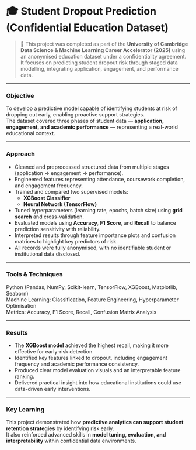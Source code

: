 # 🎓 Student Dropout Prediction (Confidential Education Dataset)

> 🧩 This project was completed as part of the **University of Cambridge Data Science & Machine Learning Career Accelerator (2025)** using an anonymised education dataset under a confidentiality agreement.  
> It focuses on predicting student dropout risk through staged data modelling, integrating application, engagement, and performance data.

---

### Objective
To develop a predictive model capable of identifying students at risk of dropping out early, enabling proactive support strategies.  
The dataset covered three phases of student data — **application, engagement, and academic performance** — representing a real-world educational context.

---

### Approach
- Cleaned and preprocessed structured data from multiple stages (application → engagement → performance).  
- Engineered features representing attendance, coursework completion, and engagement frequency.  
- Trained and compared two supervised models:
  - **XGBoost Classifier**
  - **Neural Network (TensorFlow)**
- Tuned hyperparameters (learning rate, epochs, batch size) using **grid search** and cross-validation.  
- Evaluated models using **Accuracy**, **F1 Score**, and **Recall** to balance prediction sensitivity with reliability.  
- Interpreted results through feature importance plots and confusion matrices to highlight key predictors of risk.  
- All records were fully anonymised, with no identifiable student or institutional data disclosed.

---

### Tools & Techniques
Python (Pandas, NumPy, Scikit-learn, TensorFlow, XGBoost, Matplotlib, Seaborn)  
Machine Learning: Classification, Feature Engineering, Hyperparameter Optimisation  
Metrics: Accuracy, F1 Score, Recall, Confusion Matrix Analysis  

---

### Results
- The **XGBoost model** achieved the highest recall, making it more effective for early-risk detection.  
- Identified key features linked to dropout, including engagement frequency and academic performance consistency.  
- Produced clear model evaluation visuals and an interpretable feature ranking.  
- Delivered practical insight into how educational institutions could use data-driven early interventions.

---

### Key Learning
This project demonstrated how **predictive analytics can support student retention strategies** by identifying risk early.  
It also reinforced advanced skills in **model tuning, evaluation, and interpretability** within confidential data environments.  
